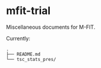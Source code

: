 # mfit-trial

Miscellaneous documents for M-FIT.

Currently:

```
.
├── README.md
└── tsc_stats_pres/
```
